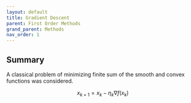 ```yaml
---
layout: default
title: Gradient Descent
parent: First Order Methods
grand_parent: Methods
nav_order: 1
---
```


## Summary
A classical problem of minimizing finite sum of the smooth and convex functions was considered. 

$$
\tag{GD}
x_{k+1} = x_k - \eta_k\nabla f(x_k)
$$